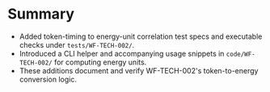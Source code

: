 # Summary

- Added token-timing to energy-unit correlation test specs and executable checks under `tests/WF-TECH-002/`.
- Introduced a CLI helper and accompanying usage snippets in `code/WF-TECH-002/` for computing energy units.
- These additions document and verify WF-TECH-002's token-to-energy conversion logic.

